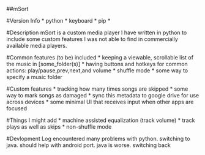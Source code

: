 ##mSort

#Version Info
	* python
	* keyboard
	* pip
	* <audio library>

#Description
mSort is a custom media player I have written in python to include some custom features I was not able to find in commercially available media players.

#Common features (to be) included
	* keeping a viewable, scrollable list of the music in [some_folder(s)]
	* having buttons and hotkeys for common actions: play/pause,prev,next,and volume
	* shuffle mode
	* some way to specify a music folder

#Custom features
	* tracking how many times songs are skipped
	* some way to mark songs as damaged
	* sync this metadata to google drive for use across devices
	* some minimal UI that receives input when other apps are focused

#Things I might add
	* machine assisted equalization (track volume)
	* track plays as well as skips
	* non-shuffle mode

#Devlopment Log
encountered many problems with python. switching to java. should help with android port.
java is worse. switching back